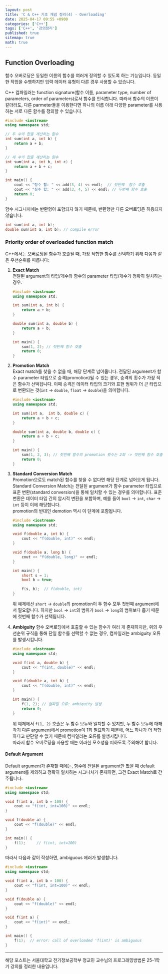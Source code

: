 ```yaml
---
layout: post
title: 'C & C++ 기초 개념 정리(4) - Overloading'
date: 2025-04-17 09:55 +0900
categories: ['C++']
tags: ['C++', '강의정리']
published: true
sitemap: true
math: true
---
```

## Function Overloading
함수 오버로딩은 동일한 이름의 함수를 여러개 정의할 수 있도록 하는 기능입니다. 동일한 작업을 수행하지만 입력 데이터 유형이 다른 경우 사용할 수 있습니다.  

C++ 컴파일러는 function signature(함수 이름, parameter type, number of parameters, order of parameters)로서 함수를 인식합니다. 따라서 함수의 이름이 같더라도, 다른 parmeter들을 이용한다면 하나의 이름 아래 다양한 parameter를 사용하는 서로 다른 함수를 정의할 수 있습니다.  

```cpp
#include <iostream>
using namespace std;

// 두 수의 합을 계산하는 함수
int sum(int a, int b) {
    return a + b;
}

// 세 수의 합을 계산하는 함수
int sum(int a, int b, int c) {
    return a + b + c;
}

int main() {
    cout << "정수 합: " << add(3, 4) << endl;  // 첫번쨰  함수 호출
    cout << "실수 합: " << add(3, 4, 5) << endl; // 두번째 함수 호출
    return 0;
}
```

함수 시그니처에는 반환형이 포함되지 않기 때문에, 반환형만 다른 오버로딩은 허용되지 않습니다.   

```cpp
int sum(int a, int b);
double sum(int a, int b); // compile error
```
### Priority order of overloaded function match
C++에서는 오버로딩된 함수가 호출될 때, 가장 적합한 함수를 선택하기 위해 다음과 같은 우선순위를 따릅니다:

1. **Exact Match**  
    전달된 argument의 타입/개수와 함수의 parameter 타입/개수가 정확히 일치하는 경우.
    ```cpp
    #include <iostream>
    using namespace std;

    int sum(int a, int b) {
        return a + b;
    }

    double sum(int a, double b) {
        return a + b;
    }

    int main() {
        sum(1, 2); // 첫번째 함수 호출
        return 0;
    }
    ```  
2. **Promotion Match**  
    Exact match를 찾을 수 없을 때, 해당 단계로 넘어옵니다. 전달된 argument가 함수 parameter 타입으로 승격(promotion)될 수 있는 경우, 승격의 횟수가 가장 적은 함수가 선택됩니다. 이때 승격은 데이터 타입의 크기와 표현 범위가 더 큰 타입으로 변환되는 것(`int` → `double`, `float` → `double`)을 의미합니다. 

    ```cpp
    #include <iostream>
    using namespace std;

    int sum(int a,  int b, double c) {
        return a + b + c;
    }

    double sum(int a, double b, double c) {
        return a + b + c;
    }

    int main() {
        sum(1, 2, 3); // 첫번째 함수의 promotion 횟수는 2회 -> 첫번째 함수 호출
        return 0;
    }
    ```

3. **Standard Conversion Match**  
    Promotion으로도 match된 함수를 찾을 수 없다면 해당 단계로 넘어오게 됩니다.  
    Standard Conversion Match는 전달된 argument가 함수 parameter 타입으로 표준 변환(standard conversion)을 통해 일치할 수 있는 경우를 의미합니다. 표준 변환은 데이터 타입 간의 암시적 변환을 포함하며, 예를 들어 `bool` → `int`, `char` → `int` 등이 이에 해당합니다.  
    promotion의 반대인 demotion 역시 이 단계에 포함됩니다.

    ```cpp
    #include <iostream>
    using namespace std;

    void f(double a, int b) {
        cout << "f(double, int)" << endl;
    }

    void f(double a, long b) {
        cout << "f(double, long)" << endl;
    }

    int main() {
        short s = 1;
        bool b = true;

        f(s, b);  // f(double, int)
    }
    ```

    위 예제에선 `short` → `double`의 promotion이 두 함수 모두 첫번째 argument에서 필요합니다. 하지만 `bool` → `int`의 범위가 `bool` → `long`의 범위보다 좁기 때문에 첫번째 함수가 선택됩니다. 

4. **Ambiguity**
    함수 오버로딩에서 호출할 수 있는 함수가 여러 개 존재하지만, 위의 우선순위 규칙을 통해 단일 함수를 선택할 수 없는 경우, 컴파일러는 ambiguity 오류를 발생시킵니다.  

    ```cpp
    #include <iostream>
    using namespace std;

    void f(int a, double b) {
        cout << "f(int, double)" << endl;
    }

    void f(double a, int b) {
        cout << "f(double, int)" << endl;
    }

    int main() {
        f(1, 2); // 컴파일 오류: ambiguity 발생
        return 0;
    }
    ```

    위 예제에서 `f(1, 2)` 호출은 두 함수 모두와 일치할 수 있지만, 두 함수 모두에 대해 각기 다른 argument에서 promotion이 1회 필요하기 때문에, 어느 하나가 더 적합하다고 판단할 수 없기 때문에 컴파일러는 오류를 발생시킵니다.  
    따라서 함수 오버로딩을 사용할 때는 이러한 모호성을 피하도록 주의해야 합니다.

#### Default Argument
Default argument가 존재할 때에는, 함수에 전달된 argument만 봤을 때 default argument를 제외하고 정확히 일치하는 시그니처가 존재하면, 그건 Exact Match로 간주됩니다.

```cpp
#include <iostream>
using namespace std;

void f(int a, int b = 100) {
    cout << "f(int, int=100)" << endl;
}

void f(double a) {
    cout << "f(double)" << endl;
}

int main() {
    f(1);     // f(int, int=100)
}
```

따라서 다음과 같이 작성하면, ambiguous 에러가 발생합니다.

```cpp
#include <iostream>
using namespace std;

void f(int a, int b = 100) {
    cout << "f(int, int=100)" << endl;
}

void f(double a) {
    cout << "f(double)" << endl;
}

void f(int a) {
    cout << "f(int)" << endl;
}

int main() {
    f(1);  // error: call of overloaded 'f(int)' is ambiguous
}
```

---
해당 포스트는 서울대학교 전기정보공학부 정교민 교수님의 프로그래밍방법론 25-1학기 강의를 정리한 내용입니다.
